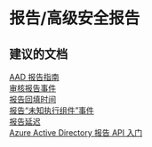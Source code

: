 <properties
    pageTitle="reporting/advanced security reports"
    description="报告/高级安全报告"
    service="microsoft.activedirectory"
    resource="activedirectory"
    authors="aashu"
    displayOrder=""
    selfHelpType="generic"
    supportTopicIds="32302997"
    resourceTags=""
    productPesIds="14785"
    cloudEnvironments="public"
/>


# 报告/高级安全报告


## **建议的文档**
[AAD 报告指南](https://azure.microsoft.com/documentation/articles/active-directory-reporting-guide/)<br>
[审核报告事件](https://azure.microsoft.com/documentation/articles/active-directory-reporting-audit-events/)<br>
[报告回填时间](https://azure.microsoft.com/documentation/articles/active-directory-reporting-backfill/)<br>
[报告“未知执行组件”事件](https://azure.microsoft.com/documentation/articles/active-directory-reporting-unknown-actor/)<br>
[报告延迟](https://azure.microsoft.com/documentation/articles/active-directory-reporting-latencies/)<br>
[Azure Active Directory 报告 API 入门](https://azure.microsoft.com/documentation/articles/active-directory-reporting-api-getting-started/)



<!--HONumber=Jul16_HO4-->


